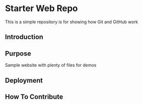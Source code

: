 # Starter Web Repo

This is a simple repository is for showing how Git and GitHub work

## Introduction

## Purpose

Sample website with plenty of files for demos

## Deployment

## How To Contribute

